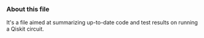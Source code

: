 ### About this file

It's a file aimed at summarizing up-to-date code and test results on running a Qiskit circuit.
